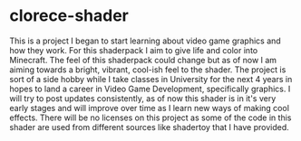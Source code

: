 # clorece-shader
This is a project I began to start learning about video game graphics and how they work. 
For this shaderpack I aim to give life and color into Minecraft. The feel of this shaderpack could change but as of now I am aiming towards a bright, vibrant, cool-ish feel to the shader.
The project is sort of a side hobby while I take classes in University for the next 4 years in hopes to land a career in Video Game Development, specifically graphics.
I will try to post updates consistently, as of now this shader is in it's very early stages and will improve over time as I learn new ways of making cool effects.
There will be no licenses on this project as some of the code in this shader are used from different sources like shadertoy that I have provided.
